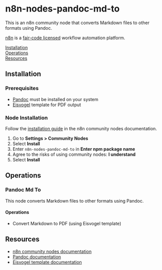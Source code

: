 # n8n-nodes-pandoc-md-to

This is an n8n community node that converts Markdown files to other formats using Pandoc.

[n8n](https://n8n.io/) is a [fair-code licensed](https://docs.n8n.io/reference/license/) workflow automation platform.

[Installation](#installation)  
[Operations](#operations)  
[Resources](#resources)

## Installation

### Prerequisites

- [Pandoc](https://pandoc.org/installing.html) must be installed on your system
- [Eisvogel](https://github.com/Wandmalfarbe/pandoc-latex-template) template for PDF output

### Node Installation

Follow the [installation guide](https://docs.n8n.io/integrations/community-nodes/installation/) in the n8n community nodes documentation.

1. Go to **Settings > Community Nodes**
2. Select **Install**
3. Enter `n8n-nodes-pandoc-md-to` in **Enter npm package name**
4. Agree to the risks of using community nodes: **I understand**
5. Select **Install**

## Operations

### Pandoc Md To

This node converts Markdown files to other formats using Pandoc.

#### Operations

- Convert Markdown to PDF (using Eisvogel template)

## Resources

- [n8n community nodes documentation](https://docs.n8n.io/integrations/community-nodes/)
- [Pandoc documentation](https://pandoc.org/)
- [Eisvogel template documentation](https://github.com/Wandmalfarbe/pandoc-latex-template)
